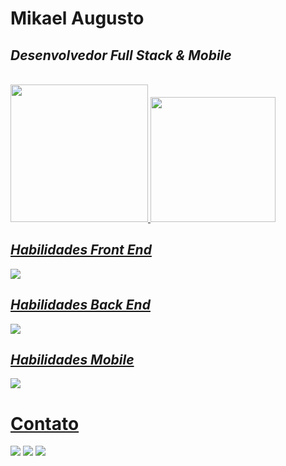 # Mikael Augusto
## <i>Desenvolvedor Full Stack & Mobile</i>
<br>
<div>
  <a href="https://github.com/seu-usuário-aqui">
  <img height="220em" src="https://github-readme-stats.vercel.app/api/top-langs/?username=MikaelAugustoDev&show_icons=true&theme=tokyonight&layout=compact&locale=pt-br&langs_count=10"/>
  <img height="200em" src="https://github-readme-stats.vercel.app/api?username=MikaelAugustoDev&hide=prs,issues&show_icons=true&theme=tokyonight&rank_icon=github&locale=pt-br&line_height=30"/>
</div>
  
  ## <i>Habilidades Front End</i>
  
 <img src="https://skillicons.dev/icons?i=react,nextjs,materialui,redux,angular,typescript,javascript,tailwind,styledcomponents,sass,css,html,vite,git,github" />
  
  ## <i>Habilidades Back End</i>
  
 <img src="https://skillicons.dev/icons?i=nodejs,express,sequelize,prisma,mysql,postgresql,mongodb," />
  
  ## <i>Habilidades Mobile</i>
  
<img src="https://skillicons.dev/icons?i=react,redux,typescript,styledcomponents" />

# Contato
  
<div>
  <a href="https://www.instagram.com/mikael_developer/" target="_blank"><img src="https://img.shields.io/badge/-Instagram-%23E4405F?style=for-the-badge&logo=instagram&logoColor=white" target="_blank"></a>
  <a href = "mailto:mikaelaugustodev@gmail.com"><img src="https://img.shields.io/badge/Gmail-D14836?style=for-the-badge&logo=gmail&logoColor=white" target="_blank"></a>
  <a href="https://www.linkedin.com/in/mikaelaugustodev/" target="_blank"><img src="https://img.shields.io/badge/-LinkedIn-%230077B5?style=for-the-badge&logo=linkedin&logoColor=white" target="_blank"></a>   
</div>
